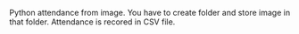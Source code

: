 Python attendance from image. You have to create folder and store image in that folder. Attendance is recored in CSV  file.

